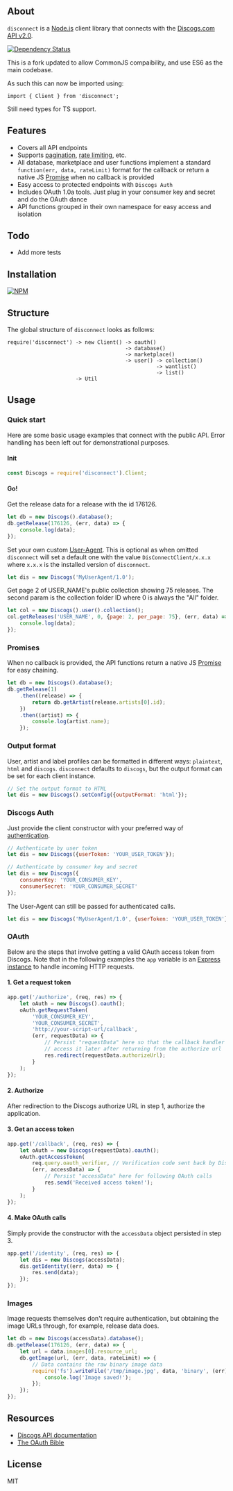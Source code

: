 ## About

`disconnect` is a [Node.js](http://www.nodejs.org) client library that connects with the [Discogs.com API v2.0](http://www.discogs.com/developers/).

[![Dependency Status](https://david-dm.org/bartve/disconnect.png)](https://david-dm.org/bartve/disconnect)

This is a fork updated to allow CommonJS compaibility, and use ES6 as the main codebase.

As such this can now be imported using:
```
import { Client } from 'disconnect';
```

Still need types for TS support.

## Features

  * Covers all API endpoints
  * Supports [pagination](http://www.discogs.com/developers/#page:home,header:home-pagination), [rate limiting](http://www.discogs.com/developers/#page:home,header:home-rate-limiting), etc.
  * All database, marketplace and user functions implement a standard `function(err, data, rateLimit)` format for the callback or return a 
    native JS [Promise](https://developer.mozilla.org/en-US/docs/Web/JavaScript/Reference/Global_Objects/Promise) when no callback is provided
  * Easy access to protected endpoints with `Discogs Auth`
  * Includes OAuth 1.0a tools. Just plug in your consumer key and secret and do the OAuth dance
  * API functions grouped in their own namespace for easy access and isolation
  
## Todo

  * Add more tests

## Installation

[![NPM](https://nodei.co/npm/disconnect.png?downloads=true)](https://nodei.co/npm/disconnect/)

## Structure
The global structure of `disconnect` looks as follows:
```
require('disconnect') -> new Client() -> oauth()
                                      -> database()
                                      -> marketplace()
                                      -> user() -> collection()
                                                -> wantlist()
                                                -> list()
                      -> Util
```

## Usage

### Quick start
Here are some basic usage examples that connect with the public API. Error handling has been left out for demonstrational purposes.

#### Init

```javascript
const Discogs = require('disconnect').Client;
```
#### Go!

Get the release data for a release with the id 176126.
```javascript
let db = new Discogs().database();
db.getRelease(176126, (err, data) => {
    console.log(data);
});
```

Set your own custom [User-Agent](http://www.discogs.com/developers/#page:home,header:home-general-information). This is optional as when omitted `disconnect` will set a default one with the value `DisConnectClient/x.x.x` where `x.x.x` is the installed version of `disconnect`.
```javascript
let dis = new Discogs('MyUserAgent/1.0');
```

Get page 2 of USER_NAME's public collection showing 75 releases.
The second param is the collection folder ID where 0 is always the "All" folder.
```javascript
let col = new Discogs().user().collection();
col.getReleases('USER_NAME', 0, {page: 2, per_page: 75}, (err, data) => {
    console.log(data);
});
```

### Promises
When no callback is provided, the API functions return a native JS [Promise](https://developer.mozilla.org/en-US/docs/Web/JavaScript/Reference/Global_Objects/Promise) for easy chaining.

```javascript
let db = new Discogs().database();
db.getRelease(1)
    .then((release) => { 
        return db.getArtist(release.artists[0].id);
    })
    .then((artist) => {
        console.log(artist.name);
    });
```

### Output format
User, artist and label profiles can be formatted in different ways: `plaintext`, `html` and `discogs`. `disconnect` defaults to `discogs`, but the output format can be set for each client instance.
```javascript
// Set the output format to HTML
let dis = new Discogs().setConfig({outputFormat: 'html'});
```

### Discogs Auth
Just provide the client constructor with your preferred way of [authentication](http://www.discogs.com/developers/#page:authentication).
```javascript
// Authenticate by user token
let dis = new Discogs({userToken: 'YOUR_USER_TOKEN'});

// Authenticate by consumer key and secret
let dis = new Discogs({
    consumerKey: 'YOUR_CONSUMER_KEY', 
    consumerSecret: 'YOUR_CONSUMER_SECRET'
});
```

The User-Agent can still be passed for authenticated calls.
```javascript
let dis = new Discogs('MyUserAgent/1.0', {userToken: 'YOUR_USER_TOKEN'});
```

### OAuth
Below are the steps that involve getting a valid OAuth access token from Discogs. Note that in the following examples the `app` variable is an [Express instance](http://expressjs.com/starter/hello-world.html) to handle incoming HTTP requests.

#### 1. Get a request token
```javascript
app.get('/authorize', (req, res) => {
    let oAuth = new Discogs().oauth();
    oAuth.getRequestToken(
        'YOUR_CONSUMER_KEY', 
        'YOUR_CONSUMER_SECRET', 
        'http://your-script-url/callback', 
        (err, requestData) => {
            // Persist "requestData" here so that the callback handler can 
            // access it later after returning from the authorize url
            res.redirect(requestData.authorizeUrl);
        }
    );
});
```

#### 2. Authorize
After redirection to the Discogs authorize URL in step 1, authorize the application.

#### 3. Get an access token
```javascript
app.get('/callback', (req, res) => {
    let oAuth = new Discogs(requestData).oauth();
    oAuth.getAccessToken(
        req.query.oauth_verifier, // Verification code sent back by Discogs
        (err, accessData) => {
            // Persist "accessData" here for following OAuth calls 
            res.send('Received access token!');
        }
    );
});
```

#### 4. Make OAuth calls
Simply provide the constructor with the `accessData` object persisted in step 3.
```javascript
app.get('/identity', (req, res) => {
    let dis = new Discogs(accessData);
    dis.getIdentity((err, data) => {
        res.send(data);
    });
});
```

### Images
Image requests themselves don't require authentication, but obtaining the image URLs through, for example, release data does.
```javascript
let db = new Discogs(accessData).database();
db.getRelease(176126, (err, data) => {
    let url = data.images[0].resource_url;
    db.getImage(url, (err, data, rateLimit) => {
        // Data contains the raw binary image data
        require('fs').writeFile('/tmp/image.jpg', data, 'binary', (err) => {
            console.log('Image saved!');
        });
    });
});
```

## Resources

  * [Discogs API documentation](http://www.discogs.com/developers/)
  * [The OAuth Bible](http://oauthbible.com/)

## License

MIT